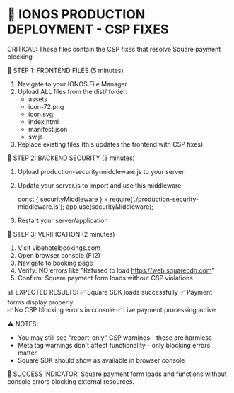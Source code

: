 # 🚀 IONOS PRODUCTION DEPLOYMENT - CSP FIXES

CRITICAL: These files contain the CSP fixes that resolve Square payment blocking

📁 STEP 1: FRONTEND FILES (5 minutes)

1. Navigate to your IONOS File Manager
2. Upload ALL files from the dist/ folder:
   - assets
   - icon-72.png
   - icon.svg
   - index.html
   - manifest.json
   - sw.js
3. Replace existing files (this updates the frontend with CSP fixes)

🔧 STEP 2: BACKEND SECURITY (3 minutes)

1. Upload production-security-middleware.js to your server
2. Update your server.js to import and use this middleware:

   const { securityMiddleware } = require('./production-security-middleware.js');
   app.use(securityMiddleware);

3. Restart your server/application

🧪 STEP 3: VERIFICATION (2 minutes)

1. Visit vibehotelbookings.com
2. Open browser console (F12)
3. Navigate to booking page
4. Verify: NO errors like "Refused to load https://web.squarecdn.com"
5. Confirm: Square payment form loads without CSP violations

📊 EXPECTED RESULTS:
✅ Square SDK loads successfully
✅ Payment forms display properly  
✅ No CSP blocking errors in console
✅ Live payment processing active

⚠️ NOTES:

- You may still see "report-only" CSP warnings - these are harmless
- Meta tag warnings don't affect functionality - only blocking errors matter
- Square SDK should show as available in browser console

🎯 SUCCESS INDICATOR:
Square payment form loads and functions without console errors blocking external resources.

